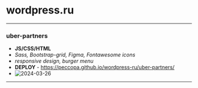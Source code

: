 # wordpress.ru
___
### uber-partners
- **JS/CSS/HTML**
- *Sass, Bootstrap-grid, Figma, Fontawesome icons*
- *responsive design, burger menu*
- **DEPLOY** - https://peccopa.github.io/wordpress-ru/uber-partners/
- ![2024-03-26](https://)
___

